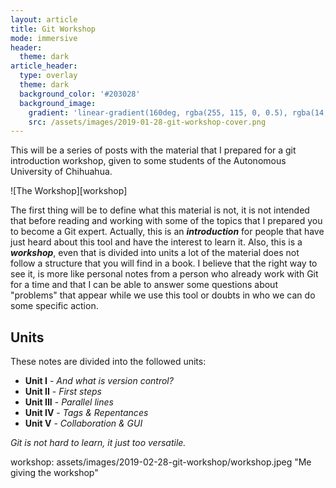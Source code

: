 ```yaml
---
layout: article
title: Git Workshop
mode: immersive
header:
  theme: dark
article_header:
  type: overlay
  theme: dark
  background_color: '#203028'
  background_image:
    gradient: 'linear-gradient(160deg, rgba(255, 115, 0, 0.5), rgba(14, 48, 108, 0.5))'
    src: /assets/images/2019-01-28-git-workshop-cover.png
---
```


This will be a series of posts with the material that I prepared for a git introduction workshop, given to some students of the Autonomous University of Chihuahua.

![The Workshop][workshop]

The first thing will be to define what this material is not, it is not intended that before reading and working with some of the topics that I prepared you to become a Git expert. Actually, this is an ***introduction*** for people that have just heard about this tool and have the interest to learn it. Also, this is a ***workshop***, even that is divided into units a lot of the material does not follow a structure that you will find in a book.
I believe that the right way to see it, is more like personal notes from a person who already work with Git for a time and that I can be able to answer some questions about "problems" that appear while we use this tool or doubts in who we can do some specific action.

## Units
These notes are divided into the followed units:
- **Unit I** - _And what is version control?_
- **Unit II** - _First steps_
- **Unit III** - _Parallel lines_
- **Unit IV** - _Tags & Repentances_
- **Unit V** - _Collaboration & GUI_

_Git is not hard to learn, it just too versatile._

<!--Images References-->
workshop: assets/images/2019-02-28-git-workshop/workshop.jpeg "Me giving the workshop"
